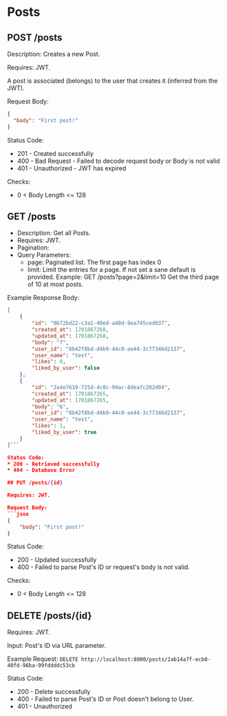 # Posts

## POST /posts

Description: Creates a new Post.

Requires: JWT.

A post is associated (belongs) to the user that creates it (inferred from the JWT).

Request Body:

```json
{
  "body": "First post!"
}
```

Status Code:

- 201 - Created successfully
- 400 - Bad Request - Failed to decode request body or Body is not valid
- 401 - Unauthorized - JWT has expired

Checks:

- 0 < Body Length <= 128

## GET /posts

- Description: Get all Posts.
- Requires: JWT.
- Pagination:
- Query Parameters:
  - page: Paginated list. The first page has index 0
  - limit: Limit the entries for a page. If not set a sane default is provided.
    Example: GET /posts?page=2&limit=10
    Get the third page of 10 at most posts.

Example Response Body:

````json
[
    {
        "id": "0b72bd22-c3a1-40ed-a48d-9ea745ced037",
        "created_at": 1701867268,
        "updated_at": 1701867268,
        "body": "7",
        "user_id": "8b42f8bd-d4b9-44c0-ae44-3c77346d2137",
        "user_name": "test",
        "likes": 0,
        "liked_by_user": false
    },
    {
        "id": "2a4e7619-725d-4c8c-94ac-8dea7c202d04",
        "created_at": 1701867265,
        "updated_at": 1701867265,
        "body": "6",
        "user_id": "8b42f8bd-d4b9-44c0-ae44-3c77346d2137",
        "user_name": "test",
        "likes": 1,
        "liked_by_user": true
    }
]```

Status Code:
* 200 - Retrieved successfully
* 404 - Database Error

## PUT /posts/{id}

Requires: JWT.

Request Body:
```json
{
    "body": "First post!"
}
````

Status Code:

- 200 - Updated successfully
- 400 - Failed to parse Post's ID or request's body is not valid.

Checks:

- 0 < Body Length <= 128

## DELETE /posts/{id}

Requires: JWT.

Input: Post's ID via URL parameter.

Example Request: `DELETE http://localhost:8000/posts/2ab14a7f-ecb0-40fd-96ba-99fddddc53cb`

Status Code:

- 200 - Delete successfully
- 400 - Failed to parse Post's ID or Post doesn't belong to User.
- 401 - Unauthorized
